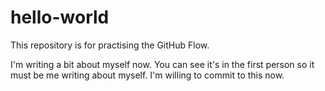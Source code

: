 # hello-world
This repository is for practising the GitHub Flow.

I'm writing a bit about myself now. You can see it's in the first person so it must be me writing about myself. 
I'm willing to commit to this now. 
